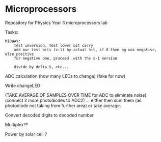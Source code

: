 # Microprocessors
Repository for Physics Year 3 microprocessors lab

Tasks:

    MIDWAY:
        test inversion, test lower bit carry
        add our test bits (x-1) by actual bit, if 0 then og was negative, else positive
        for negative one, proceed  with the x-1 version

        divide by delta V, etc...



ADC calculation (how many LEDs to change) (fake for now)

Write changeLED


(TAKE AVERAGE OF SAMPLES OVER TIME for ADC to eliminate noise) 
(connect 2 more photodiodes to ADC2) ... either then sum them (as photodiode not taking from further area) or take average.


Convert decoded digits to decoded number

Multiplex??


Power by solar cell ?